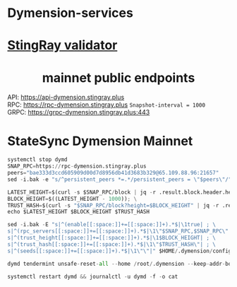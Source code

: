 # Dymension-services
[StingRay validator](https://www.mintscan.io/dymension/validators/dymvaloper1vgptdq22lpjcdeh9a5fp29uzf3xuw93kl2pa3c)
=

 <h1 align="center"> mainnet public endpoints</h1>

API:          https://api-dymension.stingray.plus  \
RPC:          https://rpc-dymension.stingray.plus                  `Snapshot-interval = 1000` \
GRPC:         https://grpc-dymension.stingray.plus:443 


# StateSync Dymension Mainnet
```python
systemctl stop dymd
SNAP_RPC=https://rpc-dymension.stingray.plus
peers="bae333d3ccd605909d00d7d8956db41d3683b329@65.109.88.96:21657"
sed -i.bak -e "s/^persistent_peers *=.*/persistent_peers = \"$peers\"/" $HOME/.dymension/config/config.toml

LATEST_HEIGHT=$(curl -s $SNAP_RPC/block | jq -r .result.block.header.height); \
BLOCK_HEIGHT=$((LATEST_HEIGHT - 1000)); \
TRUST_HASH=$(curl -s "$SNAP_RPC/block?height=$BLOCK_HEIGHT" | jq -r .result.block_id.hash); \
echo $LATEST_HEIGHT $BLOCK_HEIGHT $TRUST_HASH

sed -i.bak -E "s|^(enable[[:space:]]+=[[:space:]]+).*$|\1true| ; \
s|^(rpc_servers[[:space:]]+=[[:space:]]+).*$|\1\"$SNAP_RPC,$SNAP_RPC\"| ; \
s|^(trust_height[[:space:]]+=[[:space:]]+).*$|\1$BLOCK_HEIGHT| ; \
s|^(trust_hash[[:space:]]+=[[:space:]]+).*$|\1\"$TRUST_HASH\"| ; \
s|^(seeds[[:space:]]+=[[:space:]]+).*$|\1\"\"|" $HOME/.dymension/config/config.toml

dymd tendermint unsafe-reset-all --home /root/.dymension --keep-addr-book

systemctl restart dymd && journalctl -u dymd -f -o cat

```
